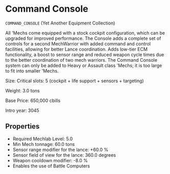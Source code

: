 # Command Console

`COMMAND_CONSOLE` (Yet Another Equipment Collection)

All 'Mechs come equipped with a stock cockpit configuration, which can be upgraded for improved performance. The Console adds a complete set of controls for a second MechWarrior with added command and control facilities, allowing for better Lance coordination.
Adds low-tier ECM functionality, a boost to sensor range and reduced weapon cycle times due to the better coordination of two mech warriors.
The Command Console system can only be added to Heavy or Assault class 'Mechs; it is too large to fit into smaller 'Mechs.

Size: Critical slots: 5 (cockpit +  life support +  sensors +  targeting)

Weight: 3.0 tons

Base Price: 650,000 cbills

Intro year: 3045

## Properties
* Required Mechlab Level: 5.0 
* Min Mech tonnage: 60.0 tons
* Sensor range modifier for the lance: +60.0 %
* Sensor field of view for the lance: 360.0 degrees
* Weapon cooldown modifier: -8.0 %
* Enables the use of Battle Computers
